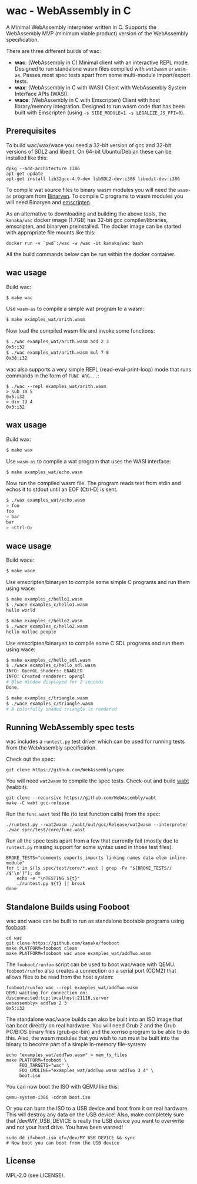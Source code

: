 # wac - WebAssembly in C

A Minimal WebAssembly interpreter written in C. Supports the
WebAssembly MVP (minimum viable product) version of the WebAssembly
specification.

There are three different builds of wac:

* **wac**: (WebAssembly in C) Minimal client with an interactive REPL
  mode. Designed to run standalone wasm files compiled with
  `wat2wasm` or `wasm-as`. Passes most spec tests apart from some
  multi-module import/export tests.
* **wax**: (WebAssembly in C with WASI) Client with WebAssembly System
  Interface APIs (WASI).
* **wace**: (WebAssembly in C with Emscripten) Client with host
  library/memory integration. Designed to run wasm code that has been
  built with Emscripten (using `-s SIDE_MODULE=1 -s LEGALIZE_JS_FFI=0`).

## Prerequisites

To build wac/wax/wace you need a 32-bit version of gcc and 32-bit
versions of SDL2 and libedit. On 64-bit Ubuntu/Debian these can be
installed like this:

```
dpkg --add-architecture i386
apt-get update
apt-get install lib32gcc-4.9-dev libSDL2-dev:i386 libedit-dev:i386
```

To compile wat source files to binary wasm modules you will need the
`wasm-as` program from [Binaryen](https://github.com/WebAssembly/binaryen).
To compile C programs to wasm modules you will need Binaryen and
[emscripten](https://github.com/kanaka/emscripten).

As an alternative to downloading and building the above tools, the
`kanaka/wac` docker image (1.7GB) has 32-bit gcc compiler/libraries,
emscripten, and binaryen preinstalled. The docker image can be started
with appropriate file mounts like this:

```
docker run -v `pwd`:/wac -w /wac -it kanaka/wac bash
```

All the build commands below can be run within the docker container.


## wac usage

Build wac:

```bash
$ make wac
```

Use `wasm-as` to compile a simple wat program to a wasm:

```bash
$ make examples_wat/arith.wasm
```

Now load the compiled wasm file and invoke some functions:

```bash
$ ./wac examples_wat/arith.wasm add 2 3
0x5:i32
$ ./wac examples_wat/arith.wasm mul 7 8
0x38:i32
```

wac also supports a very simple REPL (read-eval-print-loop) mode that
runs commands in the form of `FUNC ARG...`:

```
$ ./wac --repl examples_wat/arith.wasm
> sub 10 5
0x5:i32
> div 13 4
0x3:i32
```

## wax usage

Build wax:

```bash
$ make wax
```

Use `wasm-as` to compile a wat program that uses the WASI interface:

```bash
$ make examples_wat/echo.wasm
```

Now run the compiled wasm file. The program reads text from stdin and
echos it to stdout until an EOF (Ctrl-D) is sent.

```bash
$ ./wax examples_wat/echo.wasm
> foo
foo
> bar
bar
> <Ctrl-D>
```


## wace usage

Build wace:

```bash
$ make wace
```

Use emscripten/binaryen to compile some simple C programs and run them
using wace:

```bash
$ make examples_c/hello1.wasm
$ ./wace examples_c/hello1.wasm
hello world

$ make examples_c/hello2.wasm
$ ./wace examples_c/hello2.wasm
hello malloc people
```

Use emscripten/binaryen to compile some C SDL programs and run them
using wace:

```bash
$ make examples_c/hello_sdl.wasm
$ ./wace examples_c/hello_sdl.wasm
INFO: OpenGL shaders: ENABLED
INFO: Created renderer: opengl
# Blue Window displayed for 2 seconds
Done.

$ make examples_c/triangle.wasm
$ ./wace examples_c/triangle.wasm
# A colorfully shaded triangle is rendered
```

## Running WebAssembly spec tests

wac includes a `runtest.py` test driver which can be used for running
tests from the WebAssembly specification.

Check out the spec:

```
git clone https://github.com/WebAssembly/spec
```

You will need `wat2wasm` to compile the spec tests. Check-out and
build [wabt](https://github.com/WebAssembly/wabt) (wabbit):

```
git clone --recursive https://github.com/WebAssembly/wabt
make -C wabt gcc-release
```

Run the `func.wast` test file (to test function calls) from the spec:

```
./runtest.py --wat2wasm ./wabt/out/gcc/Release/wat2wasm --interpreter ./wac spec/test/core/func.wast
```

Run all the spec tests apart from a few that currently fail (mostly due to
`runtest.py` missing support for some syntax used in those test files):

```
BROKE_TESTS="comments exports imports linking names data elem inline-module"
for t in $(ls spec/test/core/*.wast | grep -Fv "${BROKE_TESTS// /$'\n'}"); do
    echo -e "\nTESTING ${t}"
    ./runtest.py ${t} || break
done
```


## Standalone Builds using Fooboot

wac and wace can be built to run as standalone bootable programs
using [fooboot](https://github.com/kanaka/fooboot):

```
cd wac
git clone https://github.com/kanaka/fooboot
make PLATFORM=fooboot clean
make PLATFORM=fooboot wac wace examples_wat/addTwo.wasm
```

The `fooboot/runfoo` script can be used to boot wac/wace with QEMU.
`fooboot/runfoo` also creates a connection on a serial port (COM2)
that allows files to be read from the host system:

```
fooboot/runfoo wac --repl examples_wat/addTwo.wasm
QEMU waiting for connection on: disconnected:tcp:localhost:21118,server
webassembly> addTwo 2 3
0x5:i32
```

The standalone wac/wace builds can also be built into an ISO image
that can boot directly on real hardware. You will need Grub 2 and the
Grub PC/BIOS binary files (grub-pc-bin) and the xorriso program to be
able to do this. Also, the wasm modules that you wish to run must be
built into the binary to become part of a simple in-memory
file-system:

```
echo "examples_wat/addTwo.wasm" > mem_fs_files
make PLATFORM=fooboot \
     FOO_TARGETS="wac" \
     FOO_CMDLINE="examples_wat/addTwo.wasm addTwo 3 4" \
     boot.iso
```

You can now boot the ISO with QEMU like this:

```
qemu-system-i386 -cdrom boot.iso
```

Or you can burn the ISO to a USB device and boot from it on real
hardware.  This will destroy any data on the USB device! Also, make
completely sure that /dev/MY\_USB\_DEVICE is really the USB device you
want to overwrite and not your hard drive. You have been warned!

```
sudo dd if=boot.iso of=/dev/MY_USB_DEVICE && sync
# Now boot you can boot from the USB device
```

## License

MPL-2.0 (see LICENSE).
